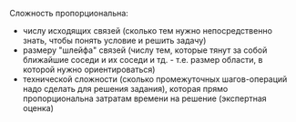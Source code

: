 
Сложность пропорциональна:
- числу исходящих связей (сколько тем нужно непосредственно знать, чтобы понять условие и решить задачу)
- размеру "шлейфа" связей (числу тем, которые тянут за собой ближайшие соседи и их соседи и тд. - т.е. размер области, в которой нужно ориентироваться)
- технической сложности (сколько промежуточных шагов-операций надо сделать для решения задания), которая прямо пропорциональна затратам времени на решение (экспертная оценка)